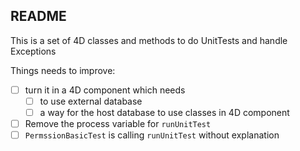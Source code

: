 ## README

This is a set of 4D classes and methods to do UnitTests and handle Exceptions

Things needs to improve:

- [ ] turn it in a 4D component which needs
    - [ ] to use external database
    - [ ] a way for the host database to use classes in 4D component
- [ ] Remove the process variable for `runUnitTest`
- [ ] `PermssionBasicTest` is calling `runUnitTest` without explanation 